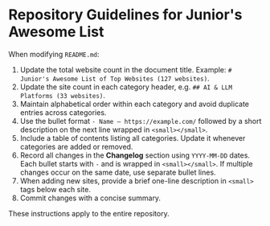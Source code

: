 # Repository Guidelines for Junior's Awesome List

When modifying `README.md`:


1. Update the total website count in the document title. Example: `# Junior's Awesome List of Top Websites (127 websites)`.
2. Update the site count in each category header, e.g. `## AI & LLM Platforms (33 websites)`.
3. Maintain alphabetical order within each category and avoid duplicate entries across categories.
4. Use the bullet format `- Name – https://example.com/` followed by a short description on the next line wrapped in `<small></small>`.
5. Include a table of contents listing all categories. Update it whenever categories are added or removed.
6. Record all changes in the **Changelog** section using `YYYY-MM-DD` dates. Each bullet starts with `-` and is wrapped in `<small></small>`. If multiple changes occur on the same date, use separate bullet lines.
7. When adding new sites, provide a brief one-line description in `<small>` tags below each site.
8. Commit changes with a concise summary.


These instructions apply to the entire repository.
